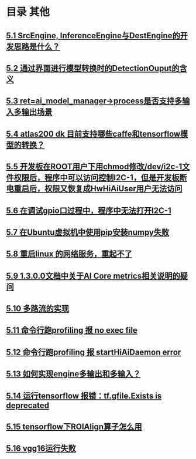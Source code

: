 # 目录 	其他
## [5.1 SrcEngine, InferenceEngine与DestEngine的开发思路是什么？](part5-1.md)
## [5.2 通过界面进行模型转换时的DetectionOuput的含义](part5-2.md)
## [5.3 ret=ai_model_manager->process是否支持多输入多输出场景](part5-3.md)
## [5.4 atlas200 dk 目前支持哪些caffe和tensorflow模型的转换？](part5-4.md)
## [5.5 开发板在ROOT用户下用chmod修改/dev/i2c-1文件权限后，程序中可以访问控制I2C-1，但是开发板断电重启后，权限又恢复成HwHiAiUser用户无法访问](part5-5.md)
## [5.6 在调试gpio口过程中，程序中无法打开I2C-1](part5-6.md)
## [5.7 在Ubuntu虚拟机中使用pip安装numpy失败](part5-7.md)
## [5.8 重启linux 的网络服务，重起不了](part5-8.md)
## [5.9 1.3.0.0文档中关于AI Core metrics相关说明的疑问](part5-9.md)
## [5.10 多路流的实现](part5-10.md)
## [5.11 命令行跑profiling 报 no exec file](part5-11.md)
## [5.12 命令行跑profiling 报 startHiAiDaemon error](part5-12.md)
## [5.13 如何实现engine多输出和多输入？](part5-13.md)
## [5.14 运行tensorflow 报错：tf.gfile.Exists is deprecated](part5-14.md)
## [5.15 tensorflow下ROIAlign算子怎么用](part5-15.md)
## [5.16 vgg16运行失败](part5-16.md)


